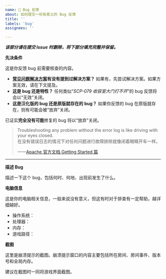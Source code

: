 ```yaml
---
name: 🐞 Bug 反馈
about: 如何提交一份有意义的 Bug 反馈
title: ''
labels: 'bug'
assignees: ''

---
```


***该部分请在提交 Issue 时删除，将下部分填充完整并保留。***

**先决条件**

这是你反馈 bug 前需要核查的内容。

- **[常见问题解决方案](https://scpcbgame.cn/help.html)有没有提到过解决方案？** 如果有，先尝试解决方案。如果方案无效，请在下文提及。
- **这是 bug 还是特性？** 任何类似“*SCP-079 收容室大门打不开*”的 bug 反馈将会以“无效”关闭。
- **这是汉化版的 bug 还是原版就存在的 bug？** 如果你反馈的 bug 在原版就存在，则有可能会被“放弃”关闭。

已证实**完全没有可能**修复的 bug 将以“放弃”关闭。

> Troubleshooting any problem without the error log is like driving with your eyes closed.<br>
> 在没有错误日志的情况下对任何问题进行故障排除就像闭着眼睛开车一样。
>
> ——[Apache 官方文档 Getting Started 篇](https://www.docs4dev.com/docs/zh/apache/2.4/reference/getting-started.html)

****

**描述 Bug**

描述一下这个 bug，包括何时、何地、出现前发生了什么。

**电脑信息**

这是你的电脑相关信息，一般来说没有意义，但这有时对于排查有一定帮助，越详细越好。

- 操作系统：
- 处理器：
- 内存：
- 游戏路径：

**截图**

这里是崩溃提示的截图。崩溃提示窗口的内容主要包括所在房间、房间事件、版本号和全局内存。

建议在截图时一同将游戏界面截图。
